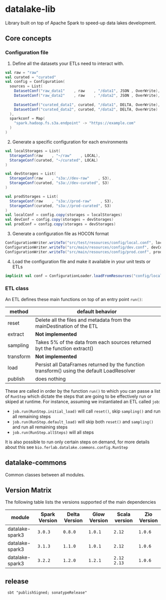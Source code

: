 # datalake-lib
Library built on top of Apache Spark to speed-up data lakes development.

## Core concepts

### Configuration file

1. Define all the datasets your ETLs need to interact with.
```scala
val raw = "raw"
val curated = "curated"
val config = Configuration(
  sources = List(
    DatasetConf("raw_data1"    , raw    , "/data1", JSON , OverWrite),
    DatasetConf("raw_data2"    , raw    , "/data2", JSON , OverWrite),
    
    DatasetConf("curated_data1", curated, "/data1", DELTA, OverWrite),
    DatasetConf("curated_data2", curated, "/data2", DELTA, OverWrite)
  ),
  sparkconf = Map(
    "spark.hadoop.fs.s3a.endpoint" -> "https://example.com"
  )
)
```

2. Generate a specific configuration for each environments
```scala
val localStorages = List(
  StorageConf(raw    , "~/raw"    , LOCAL),
  StorageConf(curated, "~/curated", LOCAL)
)

val devStorages = List(
  StorageConf(raw    , "s3a://dev-raw"    , S3),
  StorageConf(curated, "s3a://dev-curated", S3)
)

val prodStorages = List(
  StorageConf(raw    , "s3a://prod-raw"    , S3),
  StorageConf(curated, "s3a://prod-curated", S3)
)
val localConf = config.copy(storages = localStorages)
val devConf = config.copy(storages = devStorages)
val prodConf = config.copy(storages = devStorages)
```
3. Generate a configuration file as HOCON format

```scala
ConfigurationWriter.writeTo("src/test/resources/config/local.conf", localConf)
ConfigurationWriter.writeTo("src/main/resources/config/dev.conf", devConf)
ConfigurationWriter.writeTo("src/main/resources/config/prod.conf", prodConf)
```

4. Load the configuration file and make it available in your unit tests or ETLs

```scala
implicit val conf = ConfigurationLoader.loadFromResources("config/local.conf")
```

### ETL class

An ETL defines these main functions on top of an entry point `run()`:

| method    | default behavior                                                                           |
|-----------|--------------------------------------------------------------------------------------------|
| reset     | Delete all the files and metadata from the mainDestination of the ETL                      |
| extract   | **Not implemented**                                                                        |
| sampling  | Takes 5% of the data from each sources returned byt the function extract()                 |
| transform | **Not implemented**                                                                        |
|load| Persist all DataFrames returned by the function transform() using the default LoadResolver |
|publish| does nothing                                                                               |


These are called in order by the function `run()` to which you can passe a list of `RunStep` which dictate the steps that are going to be effectively run or skiped at runtime.
For instance, assuming we instantiated an ETL called `job`:
- `job.run(RunStep.initial_load)` will call `reset()`, skip `sampling()` and run all remaining steps
- `job.run(RunStep.default_load)` will skip both `reset()` and `sampling()` and run all remaining steps
- `job.run(RunStep.allSteps)` will all steps

It is also possible to run only certain steps on demand, for more details about this see `bio.ferlab.datalake.commons.config.RunStep`

## datalake-commons

Common classes between all modules.

## Version Matrix

The following table lists the versions supported of the main dependencies

| module | Spark Version | Delta Version | Glow Version | Scala version | Zio Version |
| ------ |---------------|---------------|--------------| ------------- |-------------|
| datalake-spark3 | `3.0.3`       | `0.8.0`       | `1.0.1`      | `2.12` | `1.0.6`     |
| datalake-spark3 | `3.1.3`       | `1.1.0`       | `1.0.1`      | `2.12` | `1.0.6`     |
| datalake-spark3 | `3.2.2`       | `1.2.0`       | `1.2.1`      | `2.12` `2.13` | `1.0.6`     |

## release

```
 sbt "publishSigned; sonatypeRelease"
```